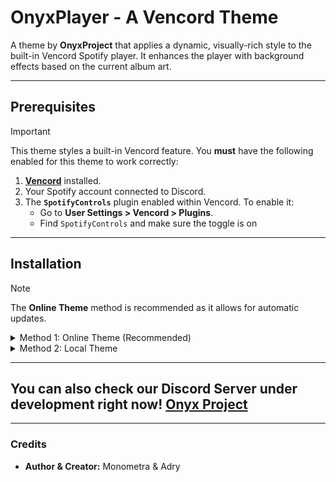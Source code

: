 # OnyxPlayer - A Vencord Theme

A theme by **OnyxProject** that applies a dynamic, visually-rich style to the built-in Vencord Spotify player. It enhances the player with background effects based on the current album art.

---

## Prerequisites

> [!IMPORTANT]
> This theme styles a built-in Vencord feature. You **must** have the following enabled for this theme to work correctly:

1.  **[Vencord](https://vencord.dev/)** installed.
2.  Your Spotify account connected to Discord.
3.  The **`SpotifyControls`** plugin enabled within Vencord. To enable it:
    -   Go to **User Settings > Vencord > Plugins**.
    -   Find `SpotifyControls` and make sure the toggle is on

---

## Installation

> [!note]
> The **Online Theme** method is recommended as it allows for automatic updates.

<details>
<summary>Method 1: Online Theme (Recommended)</summary>

1.  Copy this line of code:
   
    ```ruby
    @import url(`https://raw.githubusercontent.com/Monometra/Onyx-Project/refs/heads/Onyx/OnyxPlayerVencord.theme.css`)
    ```
    
3.  In Discord, go to **User Settings > Vencord > Themes**.
4.  Under the "Online Themes" section, paste the Line of Code into the input box and press Enter.

</details>

<details>
<summary>Method 2: Local Theme</summary>


1.  Download the `OnyxPlayer.theme.css` file from this repository.
2.  In Discord, go to **User Settings > Vencord > Themes**.
3.  Click the **"Open Themes Folder"** button.
4.  Move the downloaded file into this folder.
</details>

---

## You can also check our Discord Server under development right now! [Onyx Project](https://discord.gg/TaCEYNvb)

---

### Credits

-   **Author & Creator:** Monometra & Adry
